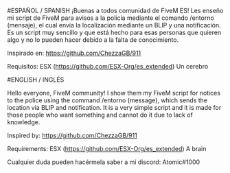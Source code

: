 #ESPAÑOL / SPANISH
¡Buenas a todos comunidad de FiveM ES!
Les enseño mi script de FiveM para avisos a la policía mediante el comando /entorno (mensaje), el cual envía la localización mediante un BLIP y una notificación.
Es un script muy sencillo y que está hecho para esas personas que quieren algo y no lo pueden hacer debido a la falta de conocimiento.

Inspirado en:
https://github.com/ChezzaGB/911

Requisitos:
ESX (https://github.com/ESX-Org/es_extended)
Un cerebro

#ENGLISH / INGLÉS

Hello everyone, FiveM community!
I show them my FiveM script for notices to the police using the command /entorno (message), which sends the location via BLIP and notification.
It is a very simple script and it is made for those people who want something and cannot do it due to lack of knowledge.

Inspired by:
https://github.com/ChezzaGB/911

Requirements:
ESX (https://github.com/ESX-Org/es_extended)
A brain

Cualquier duda pueden hacérmela saber a mi discord: Atomic#1000
